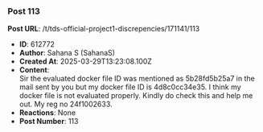### Post 113
**Post URL**: /t/tds-official-project1-discrepencies/171141/113
- **ID**: 612772
- **Author**: Sahana S (SahanaS)
- **Created At**: 2025-03-29T13:23:08.100Z
- **Content**:  
  Sir the evaluated docker file ID was mentioned as  5b28fd5b25a7 in the mail sent by you but my docker file ID is 4d8c0cc34e35. I think my docker file is not evaluated properly. Kindly do check this and help me out. My reg no 24f1002633.
- **Reactions**: None
- **Post Number**: 113

